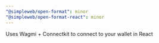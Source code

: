 ```yaml
---
"@simpleweb/open-format": minor
"@simpleweb/open-format-react": minor
---
```


Uses Wagmi + Connectkit to connect to your wallet in React
